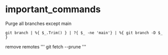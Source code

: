 # important_commands

Purge all branches except main
```
git branch | %{ $_.Trim() } | ?{ $_ -ne 'main'} | %{ git branch -D $_ }
```

remove remotes
'''
git fetch --prune
'''
